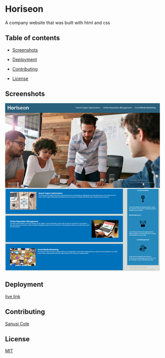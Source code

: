 # Horiseon

A company website that was built with html and css

## Table of contents

- [Screenshots](#screenshots)

- [Deployment](#deployment)

- [Contributing](#contributing)

- [License](#License)

## Screenshots
![screenshot-1](Main/assets/images/Capture3.PNG)
​![screenshot-2](Main/assets/images/Capture5.PNG)

## Deployment
​[live link](https://github.com/gohen1216/week1-hw/tree/master/Documents/week1-hw-main)
## Contributing
[Sanusi Cole](https://github.com/gohen1216)
## License
[MIT](https://choosealicense.com/licenses/mit/)